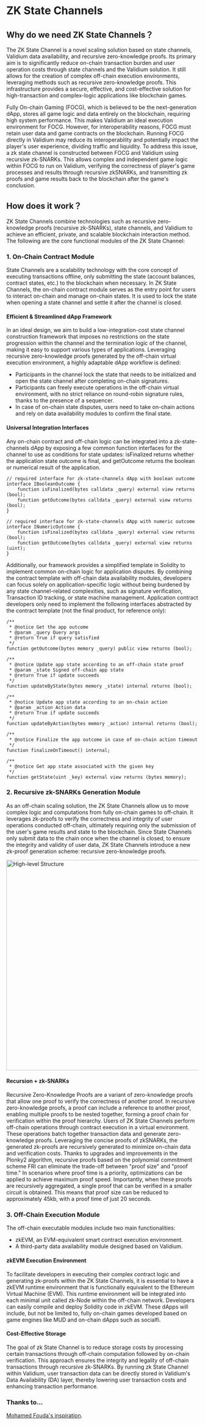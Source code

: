# ZK State Channels
## Why do we need ZK State Channels？
The ZK State Channel is a novel scaling solution based on state channels, Validium data availability, and recursive zero-knowledge proofs. Its primary aim is to significantly reduce on-chain transaction burden and user operation costs through state channels and the Validium solution. It still allows for the creation of complex off-chain execution environments, leveraging methods such as recursive zero-knowledge proofs. This infrastructure provides a secure, effective, and cost-effective solution for high-transaction and complex-logic applications like blockchain games.

Fully On-chain Gaming (FOCG), which is believed to be the next-generation dApp, stores all game logic and data entirely on the blockchain, requiring high system performance. This makes Validium an ideal execution environment for FOCG. However, for interoperability reasons, FOCG must retain user data and game contracts on the blockchain. Running FOCG directly in Validium may reduce its interoperability and potentially impact the player's user experience, dividing traffic and liquidity. To address this issue, a zk state channel is constructed between FOCG and Validium using recursive zk-SNARKs. This allows complex and independent game logic within FOCG to run on Validium, verifying the correctness of player's game processes and results through recursive zkSNARKs, and transmitting zk proofs and game results back to the blockchain after the game's conclusion.
## How does it work？
ZK State Channels combine technologies such as recursive zero-knowledge proofs (recursive zk-SNARKs), state channels, and Validium to achieve an efficient, private, and scalable blockchain interaction method. The following are the core functional modules of the ZK State Channel:
### 1. On-Chain Contract Module
State Channels are a scalability technology with the core concept of executing transactions offline, only submitting the state (account balances, contract states, etc.) to the blockchain when necessary. In ZK State Channels, the on-chain contract module serves as the entry point for users to interact on-chain and manage on-chain states. It is used to lock the state when opening a state channel and settle it after the channel is closed.
#### Efficient & Streamlined dApp Framework
In an ideal design, we aim to build a low-integration-cost state channel construction framework that imposes no restrictions on the state progression within the channel and the termination logic of the channel, making it easy to support various types of applications. Leveraging recursive zero-knowledge proofs generated by the off-chain virtual execution environment, a highly adaptable dApp workflow is defined:
- Participants in the channel lock the state that needs to be initialized and open the state channel after completing on-chain signatures.
- Participants can freely execute operations in the off-chain virtual environment, with no strict reliance on round-robin signature rules, thanks to the presence of a sequencer.
- In case of on-chain state disputes, users need to take on-chain actions and rely on data availability modules to confirm the final state.
#### Universal Integration Interfaces
Any on-chain contract and off-chain logic can be integrated into a zk-state-channels dApp by exposing a few common function interfaces for the channel to use as conditions for state updates: isFinalized returns whether the application state outcome is final, and getOutcome returns the boolean or numerical result of the application.
```Solidity
// required interface for zk-state-channels dApp with boolean outcome
interface IBooleanOutcome {
    function isFinalized(bytes calldata _query) external view returns (bool);
    function getOutcome(bytes calldata _query) external view returns (bool);
}

// required interface for zk-state-channels dApp with numeric outcome
interface INumericOutcome {
    function isFinalized(bytes calldata _query) external view returns (bool);
    function getOutcome(bytes calldata _query) external view returns (uint);
}
```
Additionally, our framework provides a simplified template in Solidity to implement common on-chain logic for application disputes. By combining the contract template with off-chain data availability modules, developers can focus solely on application-specific logic without being burdened by any state channel-related complexities, such as signature verification, Transaction ID tracking, or state machine management.
Application contract developers only need to implement the following interfaces abstracted by the contract template (not the final product, for reference only):
```Solidity
/** 
 * @notice Get the app outcome 
 * @param _query Query args 
 * @return True if query satisfied 
 */
function getOutcome(bytes memory _query) public view returns (bool);

/** 
 * @notice Update app state according to an off-chain state proof 
 * @param _state Signed off-chain app state 
 * @return True if update succeeds 
 */
function updateByState(bytes memory _state) internal returns (bool);

/** 
 * @notice Update app state according to an on-chain action 
 * @param _action Action data 
 * @return True if update succeeds 
 */
function updateByAction(bytes memory _action) internal returns (bool);

/** 
 * @notice Finalize the app outcome in case of on-chain action timeout 
 */
function finalizeOnTimeout() internal;

/** 
 * @notice Get app state associated with the given key 
 */
function getState(uint _key) external view returns (bytes memory);
```
### 2. Recursive zk-SNARKs Generation Module
As an off-chain scaling solution, the ZK State Channels allow us to move complex logic and computations from fully on-chain games to off-chain. It leverages zk-proofs to verify the correctness and integrity of user operations conducted off-chain, ultimately requiring only the submission of the user's game results and state to the blockchain. Since State Channels only submit data to the chain once when the channel is closed, to ensure the integrity and validity of user data, ZK State Channels introduce a new zk-proof generation scheme: recursive zero-knowledge proofs.

<img src="https://github.com/zk-state-channel/zksc-poc/blob/main/zksc_pic_1.png" alt="High-level Structure" width="550" height="auto">

#### Recursion + zk-SNARKs
Recursive Zero-Knowledge Proofs are a variant of zero-knowledge proofs that allow one proof to verify the correctness of another proof. In recursive zero-knowledge proofs, a proof can include a reference to another proof, enabling multiple proofs to be nested together, forming a proof chain for verification within the proof hierarchy.
Users of ZK State Channels perform off-chain operations through contract execution in a virtual environment. These operations batch together transaction data and generate zero-knowledge proofs. Leveraging the concise proofs of zkSNARKs, the generated zk-proofs are recursively generated to minimize on-chain data and verification costs.
Thanks to upgrades and improvements in the Plonky2 algorithm, recursive proofs based on the polynomial commitment scheme FRI can eliminate the trade-off between "proof size" and "proof time." In scenarios where proof time is a priority, optimizations can be applied to achieve maximum proof speed. Importantly, when these proofs are recursively aggregated, a single proof that can be verified in a smaller circuit is obtained. This means that proof size can be reduced to approximately 45kb, with a proof time of just 20 seconds.
### 3. Off-Chain Execution Module
The off-chain executable modules include two main functionalities:
- zkEVM, an EVM-equivalent smart contract execution environment.
- A third-party data availability module designed based on Validium.
#### zkEVM Execution Environment
To facilitate developers in executing their complex contract logic and generating zk-proofs within the ZK State Channels, it is essential to have a zkEVM runtime environment that is functionally equivalent to the Ethereum Virtual Machine (EVM). This runtime environment will be integrated into each minimal unit called zk-Node within the off-chain network. Developers can easily compile and deploy Solidity code in zkEVM. These dApps will include, but not be limited to, fully on-chain games developed based on game engines like MUD and on-chain dApps such as socialfi.
#### Cost-Effective Storage
The goal of zk State Channel is to reduce storage costs by processing certain transactions through off-chain computation followed by on-chain verification. This approach ensures the integrity and legality of off-chain transactions through recursive zk-SNARKs. By running zk State Channel within Validium, user transaction data can be directly stored in Validium's Data Availability (DA) layer, thereby lowering user transaction costs and enhancing transaction performance.
### Thanks to...
[Mohamed Fouda's inspiration](https://twitter.com/mohamedffouda/status/1712193022085992456?s=61&t=z6gv2VZ59wUiwkf41xNwcQ). 
